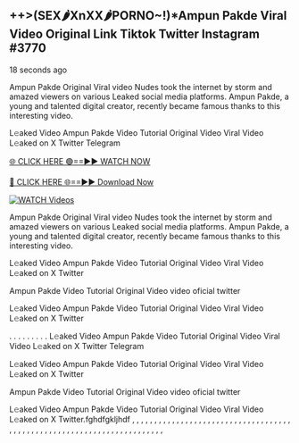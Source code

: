 ## ++>(SEX🌶️XnXX🌶️PORNO~!)*Ampun Pakde Viral Video Original Link Tiktok Twitter Instagram #3770

18 seconds ago

Ampun Pakde Original Viral video Nudes took the internet by storm and amazed viewers on various Leaked social media platforms. Ampun Pakde, a young and talented digital creator, recently became famous thanks to this interesting video.

L𝚎aked Video Ampun Pakde Video Tutorial Original Video Viral Video L𝚎aked on X Twitter Telegram

[🌐 CLICK HERE 🟢==►► WATCH NOW](https://dekho-ki-hoy-07-2k25.blogspot.com/2025/01/viral-live.html)

[🔴 CLICK HERE 🌐==►► Download Now](https://dekho-ki-hoy-07-2k25.blogspot.com/2025/01/viral-live.html)

[![WATCH Videos](https://i.imgur.com/dJHk4Zq.gif)](https://dekho-ki-hoy-07-2k25.blogspot.com/2025/01/viral-live.html)

Ampun Pakde Original Viral video Nudes took the internet by storm and amazed viewers on various Leaked social media platforms. Ampun Pakde, a young and talented digital creator, recently became famous thanks to this interesting video.

L𝚎aked Video Ampun Pakde Video Tutorial Original Video Viral Video L𝚎aked on X Twitter

Ampun Pakde Video Tutorial Original Video video oficial twitter

L𝚎aked Video Ampun Pakde Video Tutorial Original Video Viral Video L𝚎aked on X Twitter

. . . . . . . . . L𝚎aked Video Ampun Pakde Video Tutorial Original Video Viral Video L𝚎aked on X Twitter Telegram

L𝚎aked Video Ampun Pakde Video Tutorial Original Video Viral Video L𝚎aked on X Twitter

Ampun Pakde Video Tutorial Original Video video oficial twitter

L𝚎aked Video Ampun Pakde Video Tutorial Original Video Viral Video L𝚎aked on X Twitter.fghdfgkljhdf
,
,
,
,
,
,
,
,
,
,
,
,
,
,
,
,
,
,
,
,
,
,
,
,
,
,
,
,
,
,
,
,
,
,
,
,
,
,
,
,
,
,
,
,
,
,
,
,
,
,
,
,
,
,
,
,
,
,
,
,
,
,
,
,
,
,
,
,
,
,
,